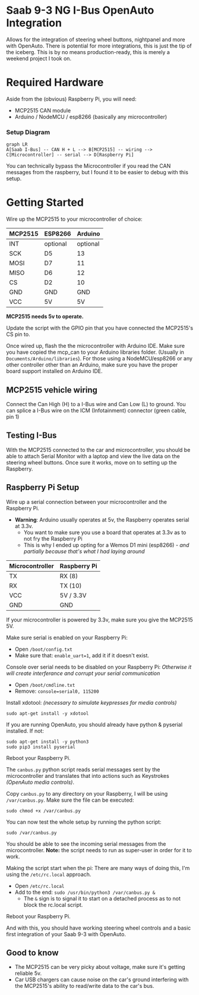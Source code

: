 # Saab 9-3 NG I-Bus OpenAuto Integration

Allows for the integration of steering wheel buttons, nightpanel and more with OpenAuto.
There is potential for more integrations, this is just the tip of the iceberg.
This is by no means production-ready, this is merely a weekend project I took on.

# Required Hardware
Aside from the (obvious) Raspberry Pi, you will need:

 - MCP2515 CAN module
 - Arduino / NodeMCU / esp8266 (basically any microcontroller)

### Setup Diagram
```mermaid
graph LR
A[Saab I-Bus] -- CAN H + L --> B[MCP2515] -- wiring --> C[Microcontroller] -- serial --> D[Raspberry Pi]
```
You can technically bypass the Microcontroller if you read the CAN messages from the raspberry, but I found it to be easier to debug with this setup.

# Getting Started
Wire up the MCP2515 to your microcontroller of choice:

| MCP2515 | ESP8266 | Arduino |
| ------- | ------- | ------- |
| INT     | optional | optional
| SCK     | D5      | 13
| MOSI    | D7      | 11
| MISO    | D6      | 12
| CS      | D2      | 10
| GND     | GND     | GND
| VCC     | 5V      | 5V

**MCP2515 needs 5v to operate.**

Update the script with the GPIO pin that you have connected the MCP2515's CS pin to.

Once wired up, flash the the microcontroller with Arduino IDE. Make sure you have copied the mcp_can to your Arduino libraries folder. (Usually in `Documents/Arduino/libraries`). For those using a NodeMCU/esp8266 or any other controller other than an Arduino, make sure you have the proper board support installed on Arduino IDE.

## MCP2515 vehicle wiring
Connect the Can High (H) to a I-Bus wire and Can Low (L) to ground.
You can splice a I-Bus wire on the ICM (Infotainment) connector (green cable, pin 1)

## Testing I-Bus
With the MCP2515 connected to the car and microcontroller, you should be able to attach Serial Monitor with a laptop and view the live data on the steering wheel buttons. Once sure it works, move on to setting up the Raspberry.

## Raspberry Pi Setup
Wire up a serial connection between your microcontroller and the Raspberry Pi.
 - **Warning**: Arduino usually operates at 5v, the Raspberry operates serial at 3.3v.
	 - You want to make sure you use a board that operates at 3.3v as to not fry the Raspberry Pi
	 - This is why I ended up opting for a Wemos D1 mini (esp8266) - *and partially because that's what I had laying around*

| Microcontroller | Raspberry Pi |
|----|--------|
| TX | RX (8) |
| RX | TX (10) |
| VCC | 5V / 3.3V |
| GND| GND |

If your microcontroller is powered by 3.3v, make sure you give the MCP2515 5V.

Make sure serial is enabled on your Raspberry Pi:
 - Open `/boot/config.txt`
 - Make sure that: `enable_uart=1`, add it if it doesn't exist.

Console over serial needs to be disabled on your Raspberry Pi:
*Otherwise it will create interferance and corrupt your serial communication*

 - Open `/boot/cmdline.txt`
 - Remove: `console=serial0, 115200`

Install xdotool: *(necessary to simulate keypresses for media controls)*

    sudo apt-get install -y xdotool

If you are running OpenAuto, you should already have python & pyserial installed. If not:

    sudo apt-get install -y python3
    sudo pip3 install pyserial

Reboot your Raspberry Pi.

The `canbus.py` python script reads serial messages sent by the microcontroller and translates that into actions such as Keystrokes *(OpenAuto media controls)*.

Copy `canbus.py` to any directory on your Raspberry, I will be using `/var/canbus.py`.
Make sure the file can be executed:

    sudo chmod +x /var/canbus.py

You can now test the whole setup by running the python script:

    sudo /var/canbus.py
   You should be able to see the incoming serial messages from the microcontroller.
**Note:** the script needs to run as super-user in order for it to work.

Making the script start when the pi:
There are many ways of doing this, I'm using the `/etc/rc.local` approach.
 - Open `/etc/rc.local`
 - Add to the end: `sudo /usr/bin/python3 /var/canbus.py &`
	 - The `&` sign is to signal it to start on a detached process as to not block the rc.local script.

Reboot your Raspberry Pi.

And with this, you should have working steering wheel controls and a basic first integration of your Saab 9-3 with OpenAuto.

## Good to know
 - The MCP2515 can be very picky about voltage, make sure it's getting reliable 5v.
 - Car USB chargers can cause noise on the car's ground interfering with the MCP2515's ability to read/write data to the car's bus.
